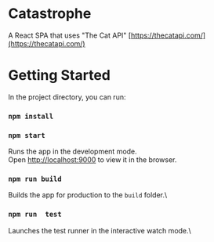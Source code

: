 # Catastrophe

A React SPA that uses "The Cat API"
[https://thecatapi.com/](https://thecatapi.com/) 

# Getting Started 

In the project directory, you can run:

### `npm install`

### `npm start`

Runs the app in the development mode.\
Open [http://localhost:9000](http://localhost:9000) to view it in the browser.

### `npm run build`

Builds the app for production to the `build` folder.\

### `npm run  test`

Launches the test runner in the interactive watch mode.\
